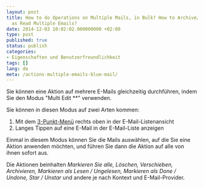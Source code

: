 ```yaml
---
layout: post
title: How to do Operations on Multiple Mails, in Bulk? How to Archive/Delete/Mark
  as Read Multiple Emails?
date: 2014-12-03 10:02:02.000000000 +02:00
type: post
published: true
status: publish
categories:
- Eigenschaften und Benutzerfreundlichkeit
tags: []
lang: de
meta: /actions-multiple-emails-blue-mail/
---
```


Sie können eine Aktion auf mehrere E-Mails gleichzeitig durchführen, indem Sie den Modus "Multi Edit **" verwenden.

Sie können in diesen Modus auf zwei Arten kommen:

1. Mit dem [3-Punkt-Menü](/action-bar-menu/) rechts oben in der E-Mail-Listenansicht
2. Langes Tippen auf eine E-Mail in der E-Mail-Liste anzeigen

Einmal in diesem Modus können Sie die Mails auswählen, auf die Sie eine Aktion anwenden möchten, und führen Sie dann die Aktion auf alle von ihnen sofort aus.

Die Aktionen beinhalten *Markieren Sie alle, Löschen, Verschieben, Archivieren, Markieren als Lesen / Ungelesen, Markieren als Done / Undone, Star / Unstar* und andere je nach Kontext und E-Mail-Provider.
